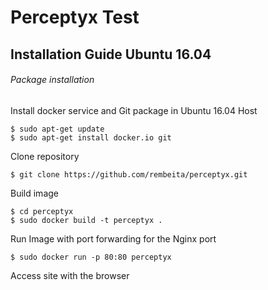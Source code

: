 # Perceptyx Test

## Installation Guide Ubuntu 16.04
###### Package installation

Install docker service and Git package in Ubuntu 16.04 Host

```
$ sudo apt-get update
$ sudo apt-get install docker.io git

```

Clone repository
```
$ git clone https://github.com/rembeita/perceptyx.git
```

Build image
```
$ cd perceptyx
$ sudo docker build -t perceptyx .
```

Run Image with port forwarding for the Nginx port
```
$ sudo docker run -p 80:80 perceptyx
```

Access site with the browser
